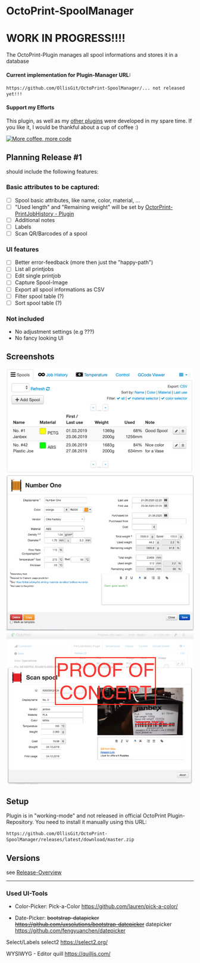 # OctoPrint-SpoolManager

# WORK IN PROGRESS!!!! 

The OctoPrint-Plugin manages all spool informations and stores it in a database

#### Current implementation for Plugin-Manager URL: 
    
    https://github.com/OllisGit/OctoPrint-SpoolManager/... not released yet!!!

#### Support my Efforts

This plugin, as well as my [other plugins](https://github.com/OllisGit/) were developed in my spare time.
If you like it, I would be thankful about a cup of coffee :) 

[![More coffee, more code](https://img.shields.io/badge/Donate-PayPal-green.svg)](https://www.paypal.com/cgi-bin/webscr?cmd=_s-xclick&hosted_button_id=2BJP2XFEKNG9J&source=url)

## Planning Release #1
 
should include the following features:

### Basic attributes to be captured:
- [ ] Spool basic attributes, like name,  color, material, ...
- [ ] "Used length" and "Remaining weight" will be set by [OctorPrint-PrintJobHistory - Plugin](https://github.com/OllisGit/OctoPrint-PrintJobHistory)
- [ ] Additional notes
- [ ] Labels
- [ ] Scan QR/Barcodes of a spool

### UI features
- [ ] Better error-feedback (more then just the "happy-path")
- [ ] List all printjobs
- [ ] Edit single printjob
- [ ] Capture Spool-Image
- [ ] Export all spool informations as CSV
- [ ] Filter spool table  (?)
- [ ] Sort spool table (?)

### Not included
- No adjustment settings (e.g ???)
- No fancy looking UI

## Screenshots
<!---
![plugin-settings](screenshots/plugin-settings.png "Plugin-Settings")
![plugin-tab](screenshots/plugin-tab.png "Plugin-Tab")
-->
![listSpools-tab](screenshots/listSpools-tab.png "ListSpools-Tab")
![editSpool-dialog](screenshots/editSpool-dialog.png "EditSpool-Dialog")
![scanSpool-dialog](screenshots/scanSpool-dialog.png "ScanSpool-Dialog")


## Setup

Plugin is in "working-mode" and not released in official OctoPrint Plugin-Repository.
You need to install it manually using this URL: 

    https://github.com/OllisGit/OctoPrint-SpoolManager/releases/latest/download/master.zip
    

## Versions

see [Release-Overview](https://github.com/OllisGit/OctoPrint-SpoolManager/releases/)

---

### Used UI-Tools
* Color-Picker: 
Pick-a-Color https://github.com/lauren/pick-a-color/

* Date-Picker: 
~~bootstrap-datapicker https://github.com/uxsolutions/bootstrap-datepicker~~
datepicker https://github.com/fengyuanchen/datepicker


Select/Labels
select2 https://select2.org/

WYSIWYG - Editor
quill https://quilljs.com/
